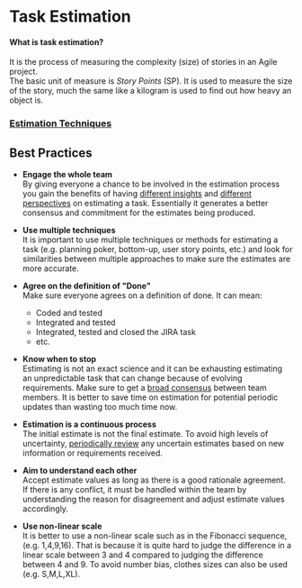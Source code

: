 # Task Estimation

#### What is task estimation?

It is the process of measuring the complexity (size) of stories in an Agile project.  
The basic unit of measure is *Story Points* (SP). It is used to measure the size of the story, much the same like a kilogram is used to find out how heavy an object is.

### [Estimation Techniques](../TaskEstimation/EstimationTechniques.md)

## Best Practices

* **Engage the whole team**  
  By giving everyone a chance to be involved in the estimation process you gain the benefits of having <ins>different insights</ins> and <ins>different perspectives</ins> on estimating a task. Essentially it generates a better consensus and commitment for the estimates being produced.

* **Use multiple techniques**  
  It is important to use multiple techniques or methods for estimating a task (e.g. planning poker, bottom-up, user story points, etc.) and look for similarities between multiple approaches to make sure the estimates are more accurate.

* **Agree on the definition of "Done"**  
  Make sure everyone agrees on a definition of done. It can mean:  
  * Coded and tested
  * Integrated and tested
  * Integrated, tested and closed the JIRA task
  * etc.

* **Know when to stop**  
  Estimating is not an exact science and it can be exhausting estimating an unpredictable task that can change because of evolving requirements. Make sure to get a <ins>broad consensus</ins> between team members. It is better to save time on estimation for potential periodic updates than wasting too much time now.

* **Estimation is a continuous process**  
  The initial estimate is not the final estimate. To avoid high levels of uncertainty, <ins>periodically review</ins> any uncertain estimates based on new information or requirements received.

* **Aim to understand each other**  
  Accept estimate values as long as there is a good rationale agreement. If there is any conflict, it must be handled within the team by understanding the reason for disagreement and adjust estimate values accordingly.

* **Use non-linear scale**  
  It is better to use a non-linear scale such as in the Fibonacci sequence, (e.g. 1,4,9,16). That is because it is quite hard to judge the difference in a linear scale between 3 and 4 compared to judging the difference between  4 and 9. To avoid number bias, clothes sizes can also be used (e.g. S,M,L,XL).
